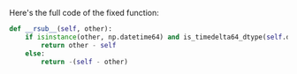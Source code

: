 Here's the full code of the fixed function:

```python
def __rsub__(self, other):
    if isinstance(other, np.datetime64) and is_timedelta64_dtype(self.dtype):
        return other - self
    else:
        return -(self - other)
```